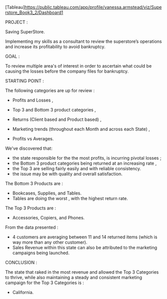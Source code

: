 [Tableau]https://public.tableau.com/app/profile/vanessa.armstead/viz/Superstore_Book3_2/Dashboard1


PROJECT : 

Saving SuperStore.

Implementing my skills as a consultant to review the superstore’s operations and increase its profitability to avoid bankruptcy.

GOAL : 

To review multiple area's of interest in order to ascertain what could be causing the losses before the company files for bankruptcy.

STARTING POINT :

The following categories are up for review :

- Profits and Losses ,

- Top 3 and Bottom 3 product categories ,

- Returns (Client based and Product based) ,

- Marketing trends (throughout each Month and across each State) ,

- Profits vs Averages.

We've discovered that: 
- the state responsible for the the most profits, is incurring pivotal losses ;
- the Bottom 3 product categories being returned at an increasing rate ,
- the Top 3 are selling fairly easily and with reliable consistency.
- the issue may be with quality and overall satisfaction.

The Bottom 3 Products are : 
- Bookcases, Supplies, and Tables.
- Tables are doing the worst , with the highest return rate.

The Top 3 Products are :
- Accessories, Copiers, and Phones.

From the data presented : 
- 4 customers are averaging between 11 and 14 returned items (which is way more than any other customer).
- Sales Revenue within this state can also be attributed to the marketing campaigns being launched.

CONCLUSION : 

The state that raked in the most revenue and allowed the Top 3 Categories to thrive, 
while also maintaining a steady and consistent marketing campaign for the Top 3 Categories is :
- California.
